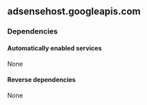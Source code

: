 ## adsensehost.googleapis.com

### Dependencies

#### Automatically enabled services

None

#### Reverse dependencies

None
